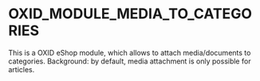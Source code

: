 # OXID_MODULE_MEDIA_TO_CATEGORIES

This is a OXID eShop module, which allows to attach media/documents to categories. 
Background: by default, media attachment is only possible for articles.
